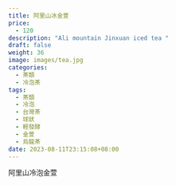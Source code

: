 ```yaml
---
title: 阿里山冰金萱
price:
  - 120
description: "Ali mountain Jinxuan iced tea "
draft: false
weight: 36
image: images/tea.jpg
categories:
  - 茶類
  - 冷泡茶
tags:
  - 茶類
  - 冷泡
  - 台灣茶
  - 球狀
  - 輕發酵
  - 金萱
  - 烏龍茶
date: 2023-08-11T23:15:08+08:00
---
```

 阿里山冷泡金萱